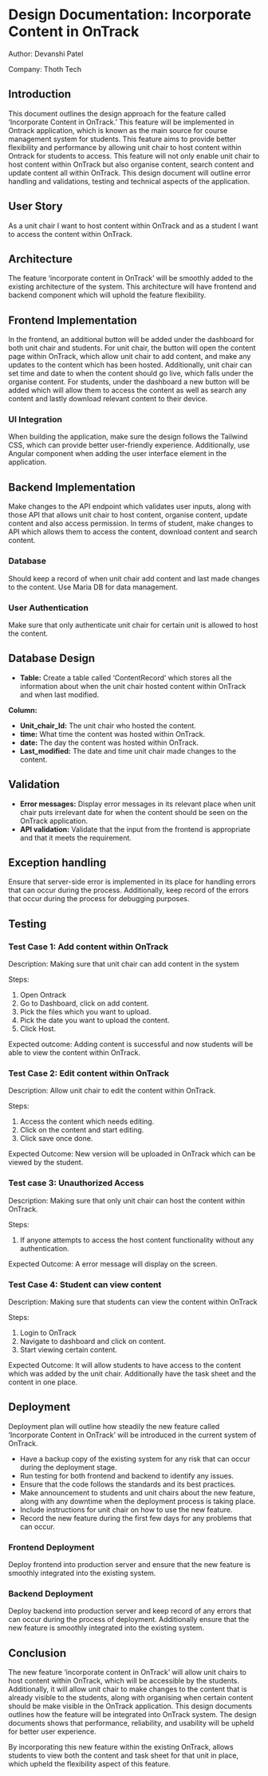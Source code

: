 # Design Documentation: Incorporate Content in OnTrack

Author: Devanshi Patel

Company: Thoth Tech

## Introduction

This document outlines the design approach for the feature called ‘Incorporate Content in OnTrack.’
This feature will be implemented in Ontrack application, which is known as the main source for
course management system for students. This feature aims to provide better flexibility and
performance by allowing unit chair to host content within Ontrack for students to access. This
feature will not only enable unit chair to host content within OnTrack but also organise content,
search content and update content all within OnTrack. This design document will outline error
handling and validations, testing and technical aspects of the application.

## User Story

As a unit chair I want to host content within OnTrack and as a student I want to access the content
within OnTrack.

## Architecture

The feature ‘incorporate content in OnTrack’ will be smoothly added to the existing architecture of
the system. This architecture will have frontend and backend component which will uphold the feature
flexibility.

## Frontend Implementation

In the frontend, an additional button will be added under the dashboard for both unit chair and
students. For unit chair, the button will open the content page within OnTrack, which allow unit
chair to add content, and make any updates to the content which has been hosted. Additionally, unit
chair can set time and date to when the content should go live, which falls under the organise
content. For students, under the dashboard a new button will be added which will allow them to
access the content as well as search any content and lastly download relevant content to their
device.

### UI Integration

When building the application, make sure the design follows the Tailwind CSS, which can provide
better user-friendly experience. Additionally, use Angular component when adding the user interface
element in the application.

## Backend Implementation

Make changes to the API endpoint which validates user inputs, along with those API that allows unit
chair to host content, organise content, update content and also access permission. In terms of
student, make changes to API which allows them to access the content, download content and search
content.

### Database

Should keep a record of when unit chair add content and last made changes to the content. Use Maria
DB for data management.

### User Authentication

Make sure that only authenticate unit chair for certain unit is allowed to host the content.

## Database Design

- **Table:** Create a table called ‘ContentRecord’ which stores all the information about when the
unit chair hosted content within OnTrack and when last modified.

**Column:**

- **Unit_chair_Id:** The unit chair who hosted the content.
- **time:** What time the content was hosted within OnTrack.
- **date:** The day the content was hosted within OnTrack.
- **Last_modified:** The date and time unit chair made changes to the content.

## Validation

- **Error messages:** Display error messages in its relevant place when unit chair puts irrelevant
date for when the content should be seen on the OnTrack application.
- **API validation:** Validate that the input from the frontend is appropriate and that it meets the
requirement.

## Exception handling

Ensure that server-side error is implemented in its place for handling errors that can occur during
the process. Additionally, keep record of the errors that occur during the process for debugging
purposes.

## Testing

### Test Case 1: Add content within OnTrack

Description: Making sure that unit chair can add content in the system

Steps:

1. Open Ontrack
1. Go to Dashboard, click on add content.
1. Pick the files which you want to upload.
1. Pick the date you want to upload the content.
1. Click Host.

Expected outcome: Adding content is successful and now students will be able to view the content
within OnTrack.

### Test Case 2: Edit content within OnTrack

Description: Allow unit chair to edit the content within OnTrack.

Steps:

1. Access the content which needs editing.
1. Click on the content and start editing.
1. Click save once done.

Expected Outcome: New version will be uploaded in OnTrack which can be viewed by the student.

### Test case 3: Unauthorized Access

Description: Making sure that only unit chair can host the content within OnTrack.

Steps:

1. If anyone attempts to access the host content functionality without any authentication.

Expected Outcome: A error message will display on the screen.

### Test Case 4: Student can view content

Description: Making sure that students can view the content within OnTrack

Steps:

1. Login to OnTrack
1. Navigate to dashboard and click on content.
1. Start viewing certain content.

Expected Outcome: It will allow students to have access to the content which was added by the unit
chair. Additionally have the task sheet and the content in one place.

## Deployment

Deployment plan will outline how steadily the new feature called ‘Incorporate Content in OnTrack’
will be introduced in the current system of OnTrack.

- Have a backup copy of the existing system for any risk that can occur during the deployment stage.
- Run testing for both frontend and backend to identify any issues.
- Ensure that the code follows the standards and its best practices.
- Make announcement to students and unit chairs about the new feature, along with any downtime when
the deployment process is taking place.
- Include instructions for unit chair on how to use the new feature.
- Record the new feature during the first few days for any problems that can occur.

### Frontend Deployment

Deploy frontend into production server and ensure that the new feature is smoothly integrated into
the existing system.

### Backend Deployment

Deploy backend into production server and keep record of any errors that can occur during the
process of deployment. Additionally ensure that the new feature is smoothly integrated into the
existing system.

## Conclusion

The new feature ‘incorporate content in OnTrack’ will allow unit chairs to host content within
OnTrack, which will be accessible by the students. Additionally, it will allow unit chair to make
changes to the content that is already visible to the students, along with organising when certain
content should be make visible in the OnTrack application. This design documents outlines how the
feature will be integrated into OnTrack system. The design documents shows that performance,
reliability, and usability will be upheld for better user experience.

By incorporating this new feature within the existing OnTrack, allows students to view both the
content and task sheet for that unit in place, which upheld the flexibility aspect of this feature.
